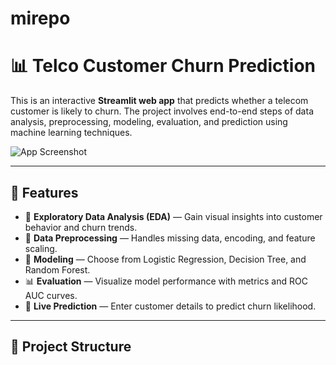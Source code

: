 # mirepo
# 📊 Telco Customer Churn Prediction

This is an interactive **Streamlit web app** that predicts whether a telecom customer is likely to churn. The project involves end-to-end steps of data analysis, preprocessing, modeling, evaluation, and prediction using machine learning techniques.

![App Screenshot](https://github.com/yourusername/telco-churn-prediction/assets/demo-image.png) <!-- Optional image -->

---

## 🚀 Features

- 🧭 **Exploratory Data Analysis (EDA)** — Gain visual insights into customer behavior and churn trends.
- 🧼 **Data Preprocessing** — Handles missing data, encoding, and feature scaling.
- 🤖 **Modeling** — Choose from Logistic Regression, Decision Tree, and Random Forest.
- 📊 **Evaluation** — Visualize model performance with metrics and ROC AUC curves.
- 🔮 **Live Prediction** — Enter customer details to predict churn likelihood.

---

## 📁 Project Structure

